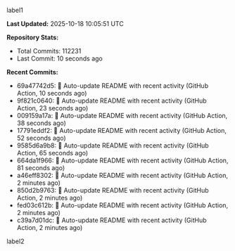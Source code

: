 
label1 
<!-- ACTIVITY_START -->
**Last Updated:** 2025-10-18 10:05:51 UTC

**Repository Stats:**
- Total Commits: 112231
- Last Commit: 10 seconds ago

**Recent Commits:**
- 69a47742d5: 🤖 Auto-update README with recent activity (GitHub Action, 10 seconds ago)
- 9f821c0640: 🤖 Auto-update README with recent activity (GitHub Action, 23 seconds ago)
- 009159a17a: 🤖 Auto-update README with recent activity (GitHub Action, 38 seconds ago)
- 17791eddf2: 🤖 Auto-update README with recent activity (GitHub Action, 52 seconds ago)
- 9585d6a9b8: 🤖 Auto-update README with recent activity (GitHub Action, 65 seconds ago)
- 664da1f966: 🤖 Auto-update README with recent activity (GitHub Action, 81 seconds ago)
- a46eff8302: 🤖 Auto-update README with recent activity (GitHub Action, 2 minutes ago)
- 850d2b9763: 🤖 Auto-update README with recent activity (GitHub Action, 2 minutes ago)
- fed03c612b: 🤖 Auto-update README with recent activity (GitHub Action, 2 minutes ago)
- c39a7d01dc: 🤖 Auto-update README with recent activity (GitHub Action, 2 minutes ago)
<!-- ACTIVITY_END -->

label2
